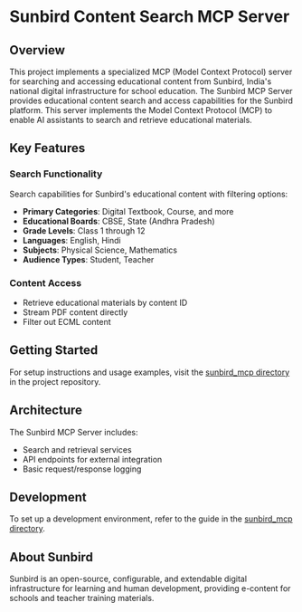 # Sunbird Content Search MCP Server

## Overview

This project implements a specialized MCP (Model Context Protocol) server for searching and accessing educational content from Sunbird, India's national digital infrastructure for school education. The Sunbird MCP Server provides educational content search and access capabilities for the Sunbird platform. This server implements the Model Context Protocol (MCP) to enable AI assistants to search and retrieve educational materials.

## Key Features

### Search Functionality
Search capabilities for Sunbird's educational content with filtering options:
- **Primary Categories**: Digital Textbook, Course, and more
- **Educational Boards**: CBSE, State (Andhra Pradesh)
- **Grade Levels**: Class 1 through 12
- **Languages**: English, Hindi
- **Subjects**: Physical Science, Mathematics
- **Audience Types**: Student, Teacher

### Content Access
- Retrieve educational materials by content ID
- Stream PDF content directly
- Filter out ECML content

## Getting Started

For setup instructions and usage examples, visit the [sunbird_mcp directory](../sunbird_mcp/) in the project repository.

## Architecture

The Sunbird MCP Server includes:
- Search and retrieval services
- API endpoints for external integration
- Basic request/response logging

## Development

To set up a development environment, refer to the guide in the [sunbird_mcp directory](../sunbird_mcp/README.md).

## About Sunbird

Sunbird is an open-source, configurable, and extendable digital infrastructure for learning and human development, providing e-content for schools and teacher training materials.
